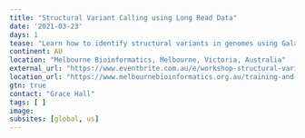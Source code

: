 ```yaml
---
title: "Structural Variant Calling using Long Read Data"
date: '2021-03-23'
days: 1
tease: "Learn how to identify structural variants in genomes using Galaxy"
continent: AU
location: "Melbourne Bioinformatics, Melbourne, Victoria, Australia"
external_url: "https://www.eventbrite.com.au/e/workshop-structural-variant-calling-using-long-read-data-tickets-143646989011"
location_url: "https://www.melbournebioinformatics.org.au/training-and-events/"
gtn: true
contact: "Grace Hall"
tags: [ ]
image: 
subsites: [global, us]
---
```


